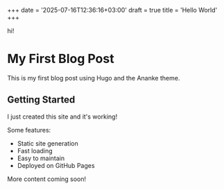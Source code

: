+++
date = '2025-07-16T12:36:16+03:00'
draft = true
title = 'Hello World'
+++

hi!

# My First Blog Post

This is my first blog post using Hugo and the Ananke theme.

## Getting Started

I just created this site and it's working!

Some features:
- Static site generation
- Fast loading
- Easy to maintain
- Deployed on GitHub Pages

More content coming soon!